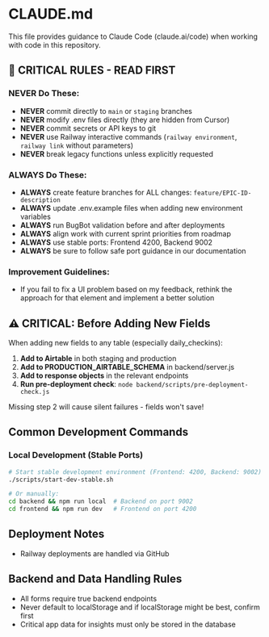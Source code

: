 # CLAUDE.md

This file provides guidance to Claude Code (claude.ai/code) when working with code in this repository.

## 🚨 CRITICAL RULES - READ FIRST

### NEVER Do These:
- **NEVER** commit directly to `main` or `staging` branches
- **NEVER** modify .env files directly (they are hidden from Cursor)
- **NEVER** commit secrets or API keys to git
- **NEVER** use Railway interactive commands (`railway environment`, `railway link` without parameters)
- **NEVER** break legacy functions unless explicitly requested

### ALWAYS Do These:
- **ALWAYS** create feature branches for ALL changes: `feature/EPIC-ID-description`
- **ALWAYS** update .env.example files when adding new environment variables
- **ALWAYS** run BugBot validation before and after deployments
- **ALWAYS** align work with current sprint priorities from roadmap
- **ALWAYS** use stable ports: Frontend 4200, Backend 9002
- **ALWAYS** be sure to follow safe port guidance in our documentation

### Improvement Guidelines:
- If you fail to fix a UI problem based on my feedback, rethink the approach for that element and implement a better solution

## ⚠️ CRITICAL: Before Adding New Fields

When adding new fields to any table (especially daily_checkins):
1. **Add to Airtable** in both staging and production
2. **Add to PRODUCTION_AIRTABLE_SCHEMA** in backend/server.js
3. **Add to response objects** in the relevant endpoints
4. **Run pre-deployment check**: `node backend/scripts/pre-deployment-check.js`

Missing step 2 will cause silent failures - fields won't save!

## Common Development Commands

### Local Development (Stable Ports)
```bash
# Start stable development environment (Frontend: 4200, Backend: 9002)
./scripts/start-dev-stable.sh

# Or manually:
cd backend && npm run local  # Backend on port 9002
cd frontend && npm run dev   # Frontend on port 4200
```

## Deployment Notes
- Railway deployments are handled via GitHub

## Backend and Data Handling Rules
- All forms require true backend endpoints
- Never default to localStorage and if localStorage might be best, confirm first
- Critical app data for insights must only be stored in the database